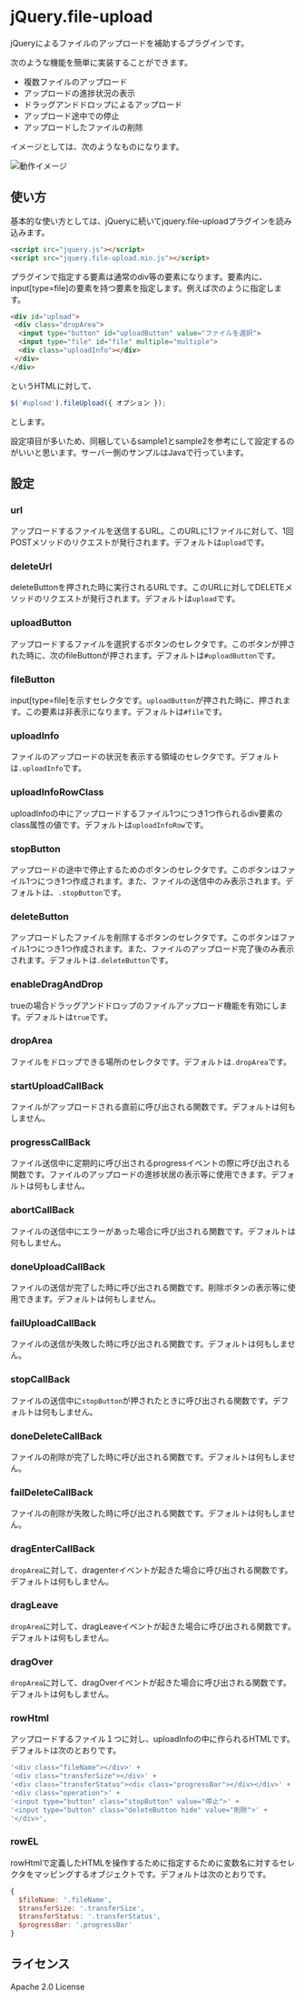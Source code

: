 # jQuery.file-upload
jQueryによるファイルのアップロードを補助するプラグインです。

次のような機能を簡単に実装することができます。

- 複数ファイルのアップロード
- アップロードの進捗状況の表示
- ドラッグアンドドロップによるアップロード
- アップロード途中での停止
- アップロードしたファイルの削除

イメージとしては、次のようなものになります。

![動作イメージ](https://webarata.github.io/jQuery-file-upload/image/fileupload.gif)

## 使い方

基本的な使い方としては、jQueryに続いてjquery.file-uploadプラグインを読み込みます。

```HTML
<script src="jquery.js"></script>
<script src="jquery.file-upload.min.js"></script>
```

プラグインで指定する要素は通常のdiv等の要素になります。要素内に、input[type=file]の要素を持つ要素を指定します。例えば次のように指定します。

```HTML
<div id="upload">
 <div class="dropArea">
  <input type="button" id="uploadButton" value="ファイルを選択">
  <input type="file" id="file" multiple="multiple">
  <div class="uploadInfo"></div>
 </div>
</div>
```

というHTMLに対して、

```JavaScript
$('#upload').fileUpload({ オプション });
```

とします。

設定項目が多いため、同梱しているsample1とsample2を参考にして設定するのがいいと思います。サーバー側のサンプルはJavaで行っています。

## 設定

### url

アップロードするファイルを送信するURL。このURLに1ファイルに対して、1回POSTメソッドのリクエストが発行されます。デフォルトは`upload`です。

### deleteUrl

deleteButtonを押された時に実行されるURLです。このURLに対してDELETEメソッドのリクエストが発行されます。デフォルトは`upload`です。

### uploadButton

アップロードするファイルを選択するボタンのセレクタです。このボタンが押された時に、次のfileButtonが押されます。デフォルトは`#uploadButton`です。

### fileButton

input[type=file]を示すセレクタです。`uploadButton`が押された時に、押されます。この要素は非表示になります。デフォルトは`#file`です。

### uploadInfo

ファイルのアップロードの状況を表示する領域のセレクタです。デフォルトは`.uploadInfo`です。

### uploadInfoRowClass

uploadInfoの中にアップロードするファイル1つにつき1つ作られるdiv要素のclass属性の値です。デフォルトは`uploadInfoRow`です。

### stopButton

アップロードの途中で停止するためのボタンのセレクタです。このボタンはファイル1つにつき1つ作成されます。また、ファイルの送信中のみ表示されます。デフォルトは、`.stopButton`です。

### deleteButton

アップロードしたファイルを削除するボタンのセレクタです。このボタンはファイル1つにつき1つ作成されます。また、ファイルのアップロード完了後のみ表示されます。デフォルトは`.deleteButton`です。

### enableDragAndDrop

trueの場合ドラッグアンドドロップのファイルアップロード機能を有効にします。デフォルトは`true`です。

### dropArea

ファイルをドロップできる場所のセレクタです。デフォルトは`.dropArea`です。

### startUploadCallBack

ファイルがアップロードされる直前に呼び出される関数です。デフォルトは何もしません。

### progressCallBack

ファイル送信中に定期的に呼び出されるprogressイベントの際に呼び出される関数です。ファイルのアップロードの進捗状居の表示等に使用できます。デフォルトは何もしません。

### abortCallBack

ファイルの送信中にエラーがあった場合に呼び出される関数です。デフォルトは何もしません。

### doneUploadCallBack

ファイルの送信が完了した時に呼び出される関数です。削除ボタンの表示等に使用できます。デフォルトは何もしません。

### failUploadCallBack

ファイルの送信が失敗した時に呼び出される関数です。デフォルトは何もしません。

### stopCallBack

ファイルの送信中に`stopButton`が押されたときに呼び出される関数です。デフォルトは何もしません。

### doneDeleteCallBack

ファイルの削除が完了した時に呼び出される関数です。デフォルトは何もしません。

### failDeleteCallBack

ファイルの削除が失敗した時に呼び出される関数です。デフォルトは何もしません。

### dragEnterCallBack

`dropArea`に対して、dragenterイベントが起きた場合に呼び出される関数です。デフォルトは何もしません。

### dragLeave

`dropArea`に対して、dragLeaveイベントが起きた場合に呼び出される関数です。デフォルトは何もしません。

### dragOver

`dropArea`に対して、dragOverイベントが起きた場合に呼び出される関数です。デフォルトは何もしません。

### rowHtml

アップロードするファイル１つに対し、uploadInfoの中に作られるHTMLです。デフォルトは次のとおりです。

```JavaScript
'<div class="fileName"></div>' +
'<div class="transferSize"></div>' +
'<div class="transferStatus"><div class="progressBar"></div></div>' +
'<div class="operation">' +
'<input type="button" class="stopButton" value="停止">' +
'<input type="button" class="deleteButton hide" value="削除">' +
'</div>',
```

### rowEL

rowHtmlで定義したHTMLを操作するために指定するために変数名に対するセレクタをマッピングするオブジェクトです。デフォルトは次のとおりです。

```JavaScript
{
  $fileName: '.fileName',
  $transferSize: '.transferSize',
  $transferStatus: '.transferStatus',
  $progressBar: '.progressBar'
}
```

## ライセンス

Apache 2.0 License